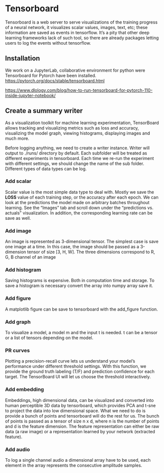 # Tensorboard
Tensorboard is a web server to serve visualizations of the training progress of a neural network, it visualizes scalar values, images, text, etc; these information are saved as events in tensorflow. It’s a pity that other deep learning frameworks lack of such tool, so there are already packages letting users to log the events without tensorflow.


## Installation
We work on a JupyterLab, collaborative environment for python were Tensorboard for Pytorch have been installed.
https://pytorch.org/docs/stable/tensorboard.html

https://www.dlology.com/blog/how-to-run-tensorboard-for-pytorch-110-inside-jupyter-notebook/


## Create a summary writer
As a visualization toolkit for machine learning experimentation, TensorBoard allows tracking and visualizing metrics such as loss and accuracy, visualizing the model graph, viewing histograms, displaying images and much more.

Before logging anything, we need to create a writer instance. Writer will output to ./runs/ directory by default. Each subfolder will be treated as different experiments in tensorboard. Each time we re-run the experiment with different settings, we should change the name of the sub folder. Different types of data types can be log.


### Add scalar
Scalar value is the most simple data type to deal with. Mostly we save the **LOSS** value of each training step, or the accuracy after each epoch. We can look at the predictions the model made on arbitrary batches throughout learning. See the “Images” tab and scroll down under the “predictions vs. actuals” visualization. In addition,  the corresponding learning rate can be save as well.


### Add image
An image is represented as 3-dimensional tensor. The simplest case is save one image at a time. In this case, the image should be passed as a 3-dimension tensor of size [3, H, W]. The three dimensions correspond to R, G, B channel of an image

### Add histogram
Saving histograms is expensive. Both in computation time and storage. To save a histogram is necessary convert the array into numpy array save it.

### Add figure
A matplotlib figure can be save to tensorboard with the add_figure function.

### Add graph
To visualize a model, a model m and the input t is needed. t can be a tensor or a list of tensors depending on the model. 

### PR curves
Plotting a precision-recall curve lets us understand your model’s performance under different threshold settings. With this function, we provide the ground truth labeling (T/F) and prediction confidence for each target. The TensorBoard UI will let us choose the threshold interactively.

### Add embedding
Embeddings, high dimensional data, can be visualized and converted into human perceptible 3D data by tensorboard, which provides PCA and t-sne to project the data into low dimensional space. What we need to do is provide a bunch of points and tensorboard will do the rest for us. The bunch of points is passed as a tensor of size n x d, where n is the number of points and d is the feature dimension. The feature representation can either be raw data (a raw image) or a representation learned by your network (extracted feature).

### Add audio
To log a single channel audio a dimensional array have to be used, each element in the array represents the consecutive amplitude samples. 

